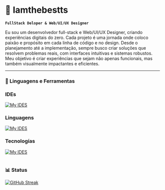 # 🧠 Iamthebestts

**`FullStack Deloper & Web/UI/UX Designer`**

Eu sou um desenvolvedor full-stack e Web/UI/UX Designer, criando experiências digitais do zero. Cada projeto é uma jornada onde coloco paixão e propósito em cada linha de código e no design. Desde o planejamento até a implementação, sempre busco criar soluções que resolvem problemas reais, com interfaces intuitivas e sistemas robustos. Meu objetivo é criar experiências que sejam não apenas funcionais, mas também visualmente impactantes e eficientes.

---

### 🧰 Linguagens e Ferramentas

### IDEs
[![My IDES](https://skillicons.dev/icons?i=webstorm,vscode,visualstudio,atom)](https://skillicons.dev)

### Linguagens
[![My IDES](https://skillicons.dev/icons?i=ts,js,react,css,html,lua,py)](https://skillicons.dev)


### Tecnologías
[![My IDES](https://skillicons.dev/icons?i=express,nodejs,mongo)](https://skillicons.dev)

#

### 📊 Status
[![GitHub Streak](https://streak-stats.demolab.com?user=iamthebestts&theme=vue-dark&locale=pt_BR&date_format=j%20M%5B%20Y%5D)](https://git.io/streak-stats)
